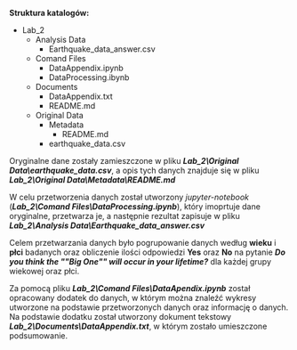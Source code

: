**Struktura katalogów:**

- Lab_2
    - Analysis Data
        - Earthquake_data_answer.csv
    - Comand Files
        - DataAppendix.ipynb
        - DataProcessing.ibynb
    - Documents
        - DataAppendix.txt
        - README.md
    - Original Data
        - Metadata
            - README.md
        - earthquake_data.csv
    
Oryginalne dane zostały zamieszczone w pliku ***Lab_2\Original Data\earthquake_data.csv***, a opis tych danych znajduje się w pliku ***Lab_2\Original Data\Metadata\README.md***

W celu przetworzenia danych został utworzony *jupyter-notebook* (***Lab_2\Comand Files\DataProcessing.ipynb***), który imoprtuje dane oryginalne, przetwarza je, a następnie rezultat zapisuje w pliku ***Lab_2\Analysis Data\Earthquake_data_answer.csv***

Celem przetwarzania danych było pogrupowanie danych według **wieku** i **płci** badanych oraz obliczenie ilości odpowiedzi **Yes** oraz **No** na pytanie ***Do you think the ""Big One"" will occur in your lifetime?*** dla każdej grupy wiekowej oraz płci.

Za pomocą pliku ***Lab_2\Comand Files\DataApendix.ipynb*** został opracowany dodatek do danych, w którym można znaleźć wykresy utworzone na podstawie przetworzonych danych oraz informację o danych. Na podstawie dodatku został utworzony dokument tekstowy ***Lab_2\Documents\DataAppendix.txt***, w którym zostało umieszczone podsumowanie.